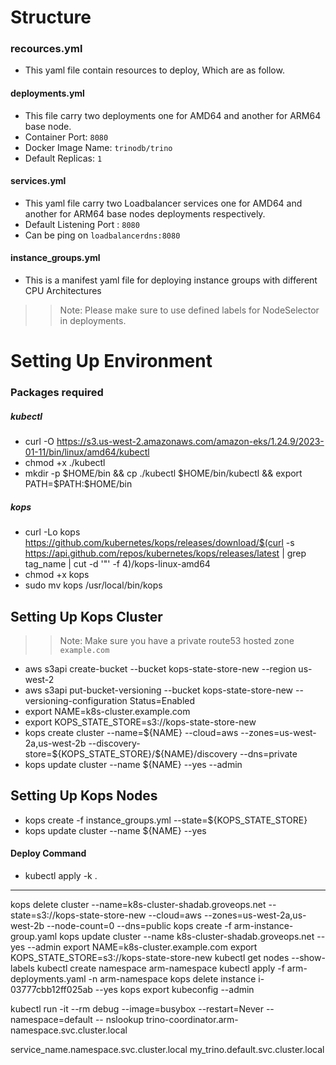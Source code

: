 # Structure
### recources.yml
- This yaml  file contain resources to deploy, Which are as follow.
#### deployments.yml
- This file carry two deployments one for AMD64 and another for ARM64 base node.
- Container Port: `8080`
- Docker Image Name: `trinodb/trino` 
- Default Replicas: `1`
#### services.yml
- This yaml file carry two Loadbalancer services one for AMD64 and another for ARM64 base nodes deployments respectively.
- Default Listening Port : `8080`
- Can be ping on `loadbalancerdns:8080`
#### instance_groups.yml
-  This is a manifest yaml file for deploying instance groups with different CPU Architectures
>> Note: Please  make sure to use defined labels for NodeSelector in deployments.
# Setting Up Environment
### Packages required
##### kubectl
- curl -O https://s3.us-west-2.amazonaws.com/amazon-eks/1.24.9/2023-01-11/bin/linux/amd64/kubectl
- chmod +x ./kubectl
- mkdir -p $HOME/bin && cp ./kubectl $HOME/bin/kubectl && export PATH=$PATH:$HOME/bin
##### kops
- curl -Lo kops https://github.com/kubernetes/kops/releases/download/$(curl -s https://api.github.com/repos/kubernetes/kops/releases/latest | grep tag_name | cut -d '"' -f 4)/kops-linux-amd64
- chmod +x kops
- sudo mv kops /usr/local/bin/kops
## Setting Up Kops Cluster
>>Note: Make sure you have a private route53 hosted zone `example.com`
- aws s3api create-bucket --bucket kops-state-store-new --region us-west-2
- aws s3api put-bucket-versioning --bucket kops-state-store-new --versioning-configuration Status=Enabled
- export NAME=k8s-cluster.example.com
- export KOPS_STATE_STORE=s3://kops-state-store-new
- kops create cluster     --name=\${NAME}     --cloud=aws     --zones=us-west-2a,us-west-2b     --discovery-store=\${KOPS_STATE_STORE}/\${NAME}/discovery      --dns=private
- kops update cluster --name ${NAME} --yes --admin
## Setting Up Kops Nodes
- kops create -f instance_groups.yml --state=${KOPS_STATE_STORE}
- kops update cluster --name ${NAME} --yes
#### Deploy Command
- kubectl apply -k .

-----------------------------------------------------------------------------------------------------------
kops delete cluster --name=k8s-cluster-shadab.groveops.net   --state=s3://kops-state-store-new   --cloud=aws    --zones=us-west-2a,us-west-2b   --node-count=0   --dns=public
kops create -f arm-instance-group.yaml
kops update cluster --name k8s-cluster-shadab.groveops.net --yes --admin
export NAME=k8s-cluster.example.com
export KOPS_STATE_STORE=s3://kops-state-store-new
kubectl get nodes --show-labels
kubectl create namespace arm-namespace
kubectl apply -f arm-deployments.yaml -n arm-namespace
kops delete instance i-03777cbb12ff025ab --yes
kops export kubeconfig --admin

kubectl run -it --rm debug --image=busybox --restart=Never --namespace=default -- nslookup trino-coordinator.arm-namespace.svc.cluster.local

service_name.namespace.svc.cluster.local
my_trino.default.svc.cluster.local
